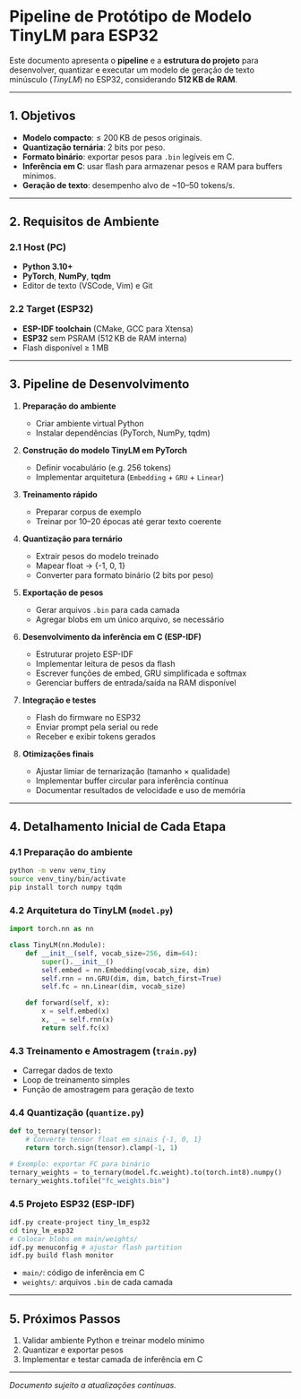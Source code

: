 # Pipeline de Protótipo de Modelo TinyLM para ESP32

Este documento apresenta o **pipeline** e a **estrutura do projeto** para desenvolver, quantizar e executar um modelo de geração de texto minúsculo (*TinyLM*) no ESP32, considerando **512 KB de RAM**.

---

## 1. Objetivos

- **Modelo compacto**: ≤ 200 KB de pesos originais.
- **Quantização ternária**: 2 bits por peso.
- **Formato binário**: exportar pesos para `.bin` legíveis em C.
- **Inferência em C**: usar flash para armazenar pesos e RAM para buffers mínimos.
- **Geração de texto**: desempenho alvo de \~10–50 tokens/s.

---

## 2. Requisitos de Ambiente

### 2.1 Host (PC)

- **Python 3.10+**
- **PyTorch**, **NumPy**, **tqdm**
- Editor de texto (VSCode, Vim) e Git

### 2.2 Target (ESP32)

- **ESP-IDF toolchain** (CMake, GCC para Xtensa)
- **ESP32** sem PSRAM (512 KB de RAM interna)
- Flash disponível ≥ 1 MB

---

## 3. Pipeline de Desenvolvimento

1. **Preparação do ambiente**

   - Criar ambiente virtual Python
   - Instalar dependências (PyTorch, NumPy, tqdm)

2. **Construção do modelo TinyLM em PyTorch**

   - Definir vocabulário (e.g. 256 tokens)
   - Implementar arquitetura (`Embedding` + `GRU` + `Linear`)

3. **Treinamento rápido**

   - Preparar corpus de exemplo
   - Treinar por 10–20 épocas até gerar texto coerente

4. **Quantização para ternário**

   - Extrair pesos do modelo treinado
   - Mapear float → {-1, 0, 1}
   - Converter para formato binário (2 bits por peso)

5. **Exportação de pesos**

   - Gerar arquivos `.bin` para cada camada
   - Agregar blobs em um único arquivo, se necessário

6. **Desenvolvimento da inferência em C (ESP-IDF)**

   - Estruturar projeto ESP-IDF
   - Implementar leitura de pesos da flash
   - Escrever funções de embed, GRU simplificada e softmax
   - Gerenciar buffers de entrada/saída na RAM disponível

7. **Integração e testes**

   - Flash do firmware no ESP32
   - Enviar prompt pela serial ou rede
   - Receber e exibir tokens gerados

8. **Otimizações finais**

   - Ajustar limiar de ternarização (tamanho × qualidade)
   - Implementar buffer circular para inferência contínua
   - Documentar resultados de velocidade e uso de memória

---

## 4. Detalhamento Inicial de Cada Etapa

### 4.1 Preparação do ambiente

```bash
python -m venv venv_tiny
source venv_tiny/bin/activate
pip install torch numpy tqdm
```

### 4.2 Arquitetura do TinyLM (`model.py`)

```python
import torch.nn as nn

class TinyLM(nn.Module):
    def __init__(self, vocab_size=256, dim=64):
        super().__init__()
        self.embed = nn.Embedding(vocab_size, dim)
        self.rnn = nn.GRU(dim, dim, batch_first=True)
        self.fc = nn.Linear(dim, vocab_size)

    def forward(self, x):
        x = self.embed(x)
        x, _ = self.rnn(x)
        return self.fc(x)
```

### 4.3 Treinamento e Amostragem (`train.py`)

- Carregar dados de texto
- Loop de treinamento simples
- Função de amostragem para geração de texto

### 4.4 Quantização (`quantize.py`)

```python
def to_ternary(tensor):
    # Converte tensor float em sinais {-1, 0, 1}
    return torch.sign(tensor).clamp(-1, 1)

# Exemplo: exportar FC para binário
ternary_weights = to_ternary(model.fc.weight).to(torch.int8).numpy()
ternary_weights.tofile("fc_weights.bin")
```

### 4.5 Projeto ESP32 (ESP-IDF)

```bash
idf.py create-project tiny_lm_esp32
cd tiny_lm_esp32
# Colocar blobs em main/weights/
idf.py menuconfig # ajustar flash partition
idf.py build flash monitor
```

- `main/`: código de inferência em C
- `weights/`: arquivos `.bin` de cada camada

---

## 5. Próximos Passos

1. Validar ambiente Python e treinar modelo mínimo
2. Quantizar e exportar pesos
3. Implementar e testar camada de inferência em C

---

*Documento sujeito a atualizações contínuas.*

